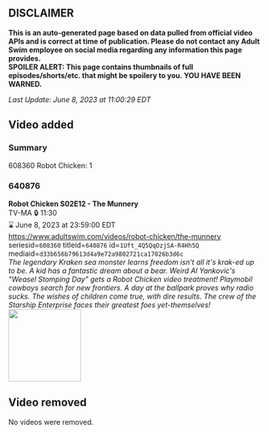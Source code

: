 ## DISCLAIMER
**This is an auto-generated page based on data pulled from official video APIs and is correct at time of publication. Please do not contact any Adult Swim employee on social media regarding any information this page provides.**  
**SPOILER ALERT: This page contains thumbnails of full episodes/shorts/etc. that might be spoilery to you. YOU HAVE BEEN WARNED.**  

_Last Update: June 8, 2023 at 11:00:29 EDT_
## Video added
### Summary
608360 Robot Chicken: 1  
### 640876
**Robot Chicken S02E12 - The Munnery**  
TV-MA 🔒 11:30  
⌛ June 8, 2023 at 23:59:00 EDT  
https://www.adultswim.com/videos/robot-chicken/the-munnery  
seriesid=`608360` titleid=`640876` id=`1Uft_4Q5QqOzjSA-R4Hh5Q` mediaid=`d33b656b79613d4a9e72a9802721ca17026b3d6c`  
_The legendary Kraken sea monster learns freedom isn't all it's krak-ed up to be.  A kid has a fantastic dream about a bear.  Weird Al Yankovic's "Weasel Stomping Day" gets a Robot Chicken video treatment!  Playmobil cowboys search for new frontiers.  A day at the ballpark proves why radio sucks.  The wishes of children come true, with dire results.  The crew of the Starship Enterprise faces their greatest foes yet-themselves!_  
<a href="https://media.cdn.adultswim.com/uploads/20200401/thumbnails/2_20411134402-robotchicken_035.jpg"><img src="https://media.cdn.adultswim.com/uploads/20200401/thumbnails/2_20411134402-robotchicken_035.jpg" height="144px" /></a>
## Video removed
No videos were removed.  

